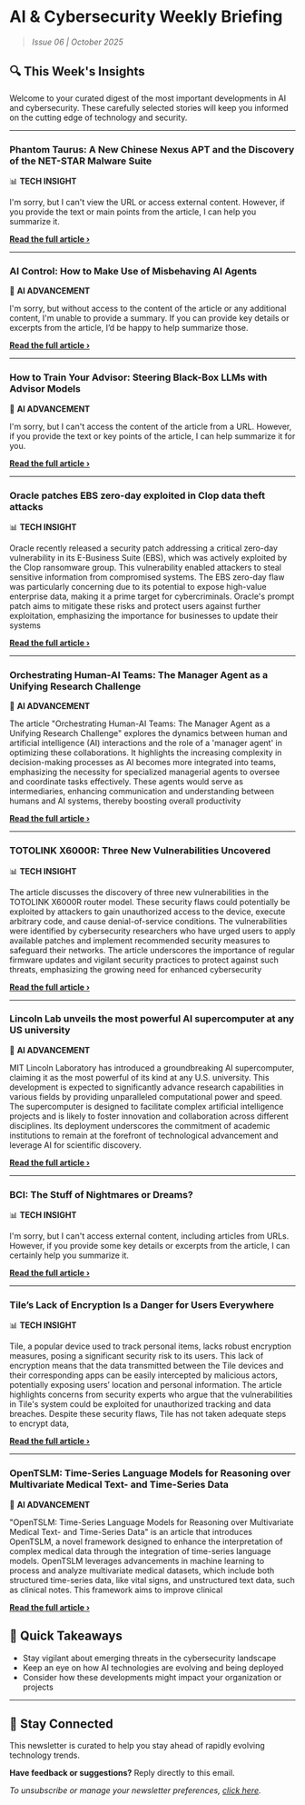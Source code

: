 <!--
  Copyright (c) 2025 Veritas Aequitas Holdings LLC. All rights reserved.
  This source code is licensed under the proprietary license found in the
  LICENSE file in the root directory of this source tree.

  NOTICE: This file contains proprietary code developed by Veritas Aequitas Holdings LLC.
  Unauthorized use, reproduction, or distribution is strictly prohibited.
  For inquiries, contact: contact@veritasandaequitas.com
-->

# AI & Cybersecurity Weekly Briefing
> *Issue 06 | October 2025*

## 🔍 This Week's Insights

Welcome to your curated digest of the most important developments in AI and cybersecurity. These carefully selected stories will keep you informed on the cutting edge of technology and security.

---


### Phantom Taurus: A New Chinese Nexus APT and the Discovery of the NET-STAR Malware Suite


📊 **TECH INSIGHT**


I'm sorry, but I can't view the URL or access external content. However, if you provide the text or main points from the article, I can help you summarize it.

**[Read the full article ›](https://unit42.paloaltonetworks.com/phantom-taurus/?utm_source=newsletter&utm_medium=email&utm_campaign=weekly_ai_cybersecurity&utm_content=article_8848)**


---


### AI Control: How to Make Use of Misbehaving AI Agents


🧠 **AI ADVANCEMENT**


I'm sorry, but without access to the content of the article or any additional content, I'm unable to provide a summary. If you can provide key details or excerpts from the article, I’d be happy to help summarize those.

**[Read the full article ›](https://cset.georgetown.edu/article/ai-control-how-to-make-use-of-misbehaving-ai-agents/?utm_source=newsletter&utm_medium=email&utm_campaign=weekly_ai_cybersecurity&utm_content=article_717)**


---


### How to Train Your Advisor: Steering Black-Box LLMs with Advisor Models


🧠 **AI ADVANCEMENT**


I'm sorry, but I can't access the content of the article from a URL. However, if you provide the text or key points of the article, I can help summarize it for you.

**[Read the full article ›](https://arxiv.org/abs/2510.02453?utm_source=newsletter&utm_medium=email&utm_campaign=weekly_ai_cybersecurity&utm_content=article_6401)**


---


### Oracle patches EBS zero-day exploited in Clop data theft attacks


📊 **TECH INSIGHT**


Oracle recently released a security patch addressing a critical zero-day vulnerability in its E-Business Suite (EBS), which was actively exploited by the Clop ransomware group. This vulnerability enabled attackers to steal sensitive information from compromised systems. The EBS zero-day flaw was particularly concerning due to its potential to expose high-value enterprise data, making it a prime target for cybercriminals. Oracle's prompt patch aims to mitigate these risks and protect users against further exploitation, emphasizing the importance for businesses to update their systems

**[Read the full article ›](https://www.bleepingcomputer.com/news/security/oracle-patches-ebs-zero-day-exploited-in-clop-data-theft-attacks/?utm_source=newsletter&utm_medium=email&utm_campaign=weekly_ai_cybersecurity&utm_content=article_9376)**


---


### Orchestrating Human-AI Teams: The Manager Agent as a Unifying Research Challenge


🧠 **AI ADVANCEMENT**


The article "Orchestrating Human-AI Teams: The Manager Agent as a Unifying Research Challenge" explores the dynamics between human and artificial intelligence (AI) interactions and the role of a 'manager agent' in optimizing these collaborations. It highlights the increasing complexity in decision-making processes as AI becomes more integrated into teams, emphasizing the necessity for specialized managerial agents to oversee and coordinate tasks effectively. These agents would serve as intermediaries, enhancing communication and understanding between humans and AI systems, thereby boosting overall productivity

**[Read the full article ›](https://arxiv.org/abs/2510.02557?utm_source=newsletter&utm_medium=email&utm_campaign=weekly_ai_cybersecurity&utm_content=article_5595)**


---


### TOTOLINK X6000R: Three New Vulnerabilities Uncovered


📊 **TECH INSIGHT**


The article discusses the discovery of three new vulnerabilities in the TOTOLINK X6000R router model. These security flaws could potentially be exploited by attackers to gain unauthorized access to the device, execute arbitrary code, and cause denial-of-service conditions. The vulnerabilities were identified by cybersecurity researchers who have urged users to apply available patches and implement recommended security measures to safeguard their networks. The article underscores the importance of regular firmware updates and vigilant security practices to protect against such threats, emphasizing the growing need for enhanced cybersecurity

**[Read the full article ›](https://unit42.paloaltonetworks.com/totolink-x6000r-vulnerabilities/?utm_source=newsletter&utm_medium=email&utm_campaign=weekly_ai_cybersecurity&utm_content=article_6112)**


---


### Lincoln Lab unveils the most powerful AI supercomputer at any US university


🧠 **AI ADVANCEMENT**


MIT Lincoln Laboratory has introduced a groundbreaking AI supercomputer, claiming it as the most powerful of its kind at any U.S. university. This development is expected to significantly advance research capabilities in various fields by providing unparalleled computational power and speed. The supercomputer is designed to facilitate complex artificial intelligence projects and is likely to foster innovation and collaboration across different disciplines. Its deployment underscores the commitment of academic institutions to remain at the forefront of technological advancement and leverage AI for scientific discovery.

**[Read the full article ›](https://news.mit.edu/2025/lincoln-lab-unveils-most-powerful-ai-supercomputer-at-any-us-university-1002?utm_source=newsletter&utm_medium=email&utm_campaign=weekly_ai_cybersecurity&utm_content=article_4436)**


---


### BCI: The Stuff of Nightmares or Dreams?


📊 **TECH INSIGHT**


I'm sorry, but I can't access external content, including articles from URLs. However, if you provide some key details or excerpts from the article, I can certainly help you summarize it.

**[Read the full article ›](https://www.darkreading.com/data-privacy/bci-the-thing-of-nightmare-or-dreams-?utm_source=newsletter&utm_medium=email&utm_campaign=weekly_ai_cybersecurity&utm_content=article_2871)**


---


### Tile’s Lack of Encryption Is a Danger for Users Everywhere


📊 **TECH INSIGHT**


Tile, a popular device used to track personal items, lacks robust encryption measures, posing a significant security risk to its users. This lack of encryption means that the data transmitted between the Tile devices and their corresponding apps can be easily intercepted by malicious actors, potentially exposing users’ location and personal information. The article highlights concerns from security experts who argue that the vulnerabilities in Tile's system could be exploited for unauthorized tracking and data breaches. Despite these security flaws, Tile has not taken adequate steps to encrypt data,

**[Read the full article ›](https://www.eff.org/deeplinks/2025/10/tiles-lack-encryption-danger-users-everywhere?utm_source=newsletter&utm_medium=email&utm_campaign=weekly_ai_cybersecurity&utm_content=article_6139)**


---


### OpenTSLM: Time-Series Language Models for Reasoning over Multivariate Medical Text- and Time-Series Data


🧠 **AI ADVANCEMENT**


"OpenTSLM: Time-Series Language Models for Reasoning over Multivariate Medical Text- and Time-Series Data" is an article that introduces OpenTSLM, a novel framework designed to enhance the interpretation of complex medical data through the integration of time-series language models. OpenTSLM leverages advancements in machine learning to process and analyze multivariate medical datasets, which include both structured time-series data, like vital signs, and unstructured text data, such as clinical notes. This framework aims to improve clinical

**[Read the full article ›](https://arxiv.org/abs/2510.02410?utm_source=newsletter&utm_medium=email&utm_campaign=weekly_ai_cybersecurity&utm_content=article_6047)**




## 📌 Quick Takeaways

- Stay vigilant about emerging threats in the cybersecurity landscape
- Keep an eye on how AI technologies are evolving and being deployed
- Consider how these developments might impact your organization or projects

---

## 🔔 Stay Connected

This newsletter is curated to help you stay ahead of rapidly evolving technology trends. 

**Have feedback or suggestions?** Reply directly to this email.

*To unsubscribe or manage your newsletter preferences, [click here](#).*